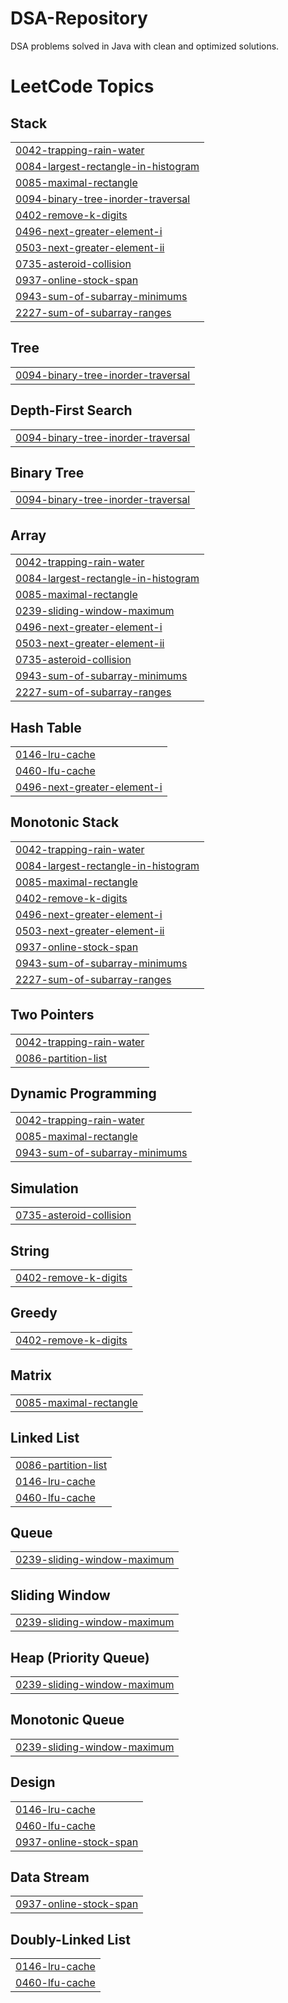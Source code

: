 # DSA-Repository
DSA problems solved in Java with clean and optimized solutions.

<!---LeetCode Topics Start-->
# LeetCode Topics
## Stack
|  |
| ------- |
| [0042-trapping-rain-water](https://github.com/RISHABHXVAZ/DSA-Repository/tree/master/0042-trapping-rain-water) |
| [0084-largest-rectangle-in-histogram](https://github.com/RISHABHXVAZ/DSA-Repository/tree/master/0084-largest-rectangle-in-histogram) |
| [0085-maximal-rectangle](https://github.com/RISHABHXVAZ/DSA-Repository/tree/master/0085-maximal-rectangle) |
| [0094-binary-tree-inorder-traversal](https://github.com/RISHABHXVAZ/DSA-Repository/tree/master/0094-binary-tree-inorder-traversal) |
| [0402-remove-k-digits](https://github.com/RISHABHXVAZ/DSA-Repository/tree/master/0402-remove-k-digits) |
| [0496-next-greater-element-i](https://github.com/RISHABHXVAZ/DSA-Repository/tree/master/0496-next-greater-element-i) |
| [0503-next-greater-element-ii](https://github.com/RISHABHXVAZ/DSA-Repository/tree/master/0503-next-greater-element-ii) |
| [0735-asteroid-collision](https://github.com/RISHABHXVAZ/DSA-Repository/tree/master/0735-asteroid-collision) |
| [0937-online-stock-span](https://github.com/RISHABHXVAZ/DSA-Repository/tree/master/0937-online-stock-span) |
| [0943-sum-of-subarray-minimums](https://github.com/RISHABHXVAZ/DSA-Repository/tree/master/0943-sum-of-subarray-minimums) |
| [2227-sum-of-subarray-ranges](https://github.com/RISHABHXVAZ/DSA-Repository/tree/master/2227-sum-of-subarray-ranges) |
## Tree
|  |
| ------- |
| [0094-binary-tree-inorder-traversal](https://github.com/RISHABHXVAZ/DSA-Repository/tree/master/0094-binary-tree-inorder-traversal) |
## Depth-First Search
|  |
| ------- |
| [0094-binary-tree-inorder-traversal](https://github.com/RISHABHXVAZ/DSA-Repository/tree/master/0094-binary-tree-inorder-traversal) |
## Binary Tree
|  |
| ------- |
| [0094-binary-tree-inorder-traversal](https://github.com/RISHABHXVAZ/DSA-Repository/tree/master/0094-binary-tree-inorder-traversal) |
## Array
|  |
| ------- |
| [0042-trapping-rain-water](https://github.com/RISHABHXVAZ/DSA-Repository/tree/master/0042-trapping-rain-water) |
| [0084-largest-rectangle-in-histogram](https://github.com/RISHABHXVAZ/DSA-Repository/tree/master/0084-largest-rectangle-in-histogram) |
| [0085-maximal-rectangle](https://github.com/RISHABHXVAZ/DSA-Repository/tree/master/0085-maximal-rectangle) |
| [0239-sliding-window-maximum](https://github.com/RISHABHXVAZ/DSA-Repository/tree/master/0239-sliding-window-maximum) |
| [0496-next-greater-element-i](https://github.com/RISHABHXVAZ/DSA-Repository/tree/master/0496-next-greater-element-i) |
| [0503-next-greater-element-ii](https://github.com/RISHABHXVAZ/DSA-Repository/tree/master/0503-next-greater-element-ii) |
| [0735-asteroid-collision](https://github.com/RISHABHXVAZ/DSA-Repository/tree/master/0735-asteroid-collision) |
| [0943-sum-of-subarray-minimums](https://github.com/RISHABHXVAZ/DSA-Repository/tree/master/0943-sum-of-subarray-minimums) |
| [2227-sum-of-subarray-ranges](https://github.com/RISHABHXVAZ/DSA-Repository/tree/master/2227-sum-of-subarray-ranges) |
## Hash Table
|  |
| ------- |
| [0146-lru-cache](https://github.com/RISHABHXVAZ/DSA-Repository/tree/master/0146-lru-cache) |
| [0460-lfu-cache](https://github.com/RISHABHXVAZ/DSA-Repository/tree/master/0460-lfu-cache) |
| [0496-next-greater-element-i](https://github.com/RISHABHXVAZ/DSA-Repository/tree/master/0496-next-greater-element-i) |
## Monotonic Stack
|  |
| ------- |
| [0042-trapping-rain-water](https://github.com/RISHABHXVAZ/DSA-Repository/tree/master/0042-trapping-rain-water) |
| [0084-largest-rectangle-in-histogram](https://github.com/RISHABHXVAZ/DSA-Repository/tree/master/0084-largest-rectangle-in-histogram) |
| [0085-maximal-rectangle](https://github.com/RISHABHXVAZ/DSA-Repository/tree/master/0085-maximal-rectangle) |
| [0402-remove-k-digits](https://github.com/RISHABHXVAZ/DSA-Repository/tree/master/0402-remove-k-digits) |
| [0496-next-greater-element-i](https://github.com/RISHABHXVAZ/DSA-Repository/tree/master/0496-next-greater-element-i) |
| [0503-next-greater-element-ii](https://github.com/RISHABHXVAZ/DSA-Repository/tree/master/0503-next-greater-element-ii) |
| [0937-online-stock-span](https://github.com/RISHABHXVAZ/DSA-Repository/tree/master/0937-online-stock-span) |
| [0943-sum-of-subarray-minimums](https://github.com/RISHABHXVAZ/DSA-Repository/tree/master/0943-sum-of-subarray-minimums) |
| [2227-sum-of-subarray-ranges](https://github.com/RISHABHXVAZ/DSA-Repository/tree/master/2227-sum-of-subarray-ranges) |
## Two Pointers
|  |
| ------- |
| [0042-trapping-rain-water](https://github.com/RISHABHXVAZ/DSA-Repository/tree/master/0042-trapping-rain-water) |
| [0086-partition-list](https://github.com/RISHABHXVAZ/DSA-Repository/tree/master/0086-partition-list) |
## Dynamic Programming
|  |
| ------- |
| [0042-trapping-rain-water](https://github.com/RISHABHXVAZ/DSA-Repository/tree/master/0042-trapping-rain-water) |
| [0085-maximal-rectangle](https://github.com/RISHABHXVAZ/DSA-Repository/tree/master/0085-maximal-rectangle) |
| [0943-sum-of-subarray-minimums](https://github.com/RISHABHXVAZ/DSA-Repository/tree/master/0943-sum-of-subarray-minimums) |
## Simulation
|  |
| ------- |
| [0735-asteroid-collision](https://github.com/RISHABHXVAZ/DSA-Repository/tree/master/0735-asteroid-collision) |
## String
|  |
| ------- |
| [0402-remove-k-digits](https://github.com/RISHABHXVAZ/DSA-Repository/tree/master/0402-remove-k-digits) |
## Greedy
|  |
| ------- |
| [0402-remove-k-digits](https://github.com/RISHABHXVAZ/DSA-Repository/tree/master/0402-remove-k-digits) |
## Matrix
|  |
| ------- |
| [0085-maximal-rectangle](https://github.com/RISHABHXVAZ/DSA-Repository/tree/master/0085-maximal-rectangle) |
## Linked List
|  |
| ------- |
| [0086-partition-list](https://github.com/RISHABHXVAZ/DSA-Repository/tree/master/0086-partition-list) |
| [0146-lru-cache](https://github.com/RISHABHXVAZ/DSA-Repository/tree/master/0146-lru-cache) |
| [0460-lfu-cache](https://github.com/RISHABHXVAZ/DSA-Repository/tree/master/0460-lfu-cache) |
## Queue
|  |
| ------- |
| [0239-sliding-window-maximum](https://github.com/RISHABHXVAZ/DSA-Repository/tree/master/0239-sliding-window-maximum) |
## Sliding Window
|  |
| ------- |
| [0239-sliding-window-maximum](https://github.com/RISHABHXVAZ/DSA-Repository/tree/master/0239-sliding-window-maximum) |
## Heap (Priority Queue)
|  |
| ------- |
| [0239-sliding-window-maximum](https://github.com/RISHABHXVAZ/DSA-Repository/tree/master/0239-sliding-window-maximum) |
## Monotonic Queue
|  |
| ------- |
| [0239-sliding-window-maximum](https://github.com/RISHABHXVAZ/DSA-Repository/tree/master/0239-sliding-window-maximum) |
## Design
|  |
| ------- |
| [0146-lru-cache](https://github.com/RISHABHXVAZ/DSA-Repository/tree/master/0146-lru-cache) |
| [0460-lfu-cache](https://github.com/RISHABHXVAZ/DSA-Repository/tree/master/0460-lfu-cache) |
| [0937-online-stock-span](https://github.com/RISHABHXVAZ/DSA-Repository/tree/master/0937-online-stock-span) |
## Data Stream
|  |
| ------- |
| [0937-online-stock-span](https://github.com/RISHABHXVAZ/DSA-Repository/tree/master/0937-online-stock-span) |
## Doubly-Linked List
|  |
| ------- |
| [0146-lru-cache](https://github.com/RISHABHXVAZ/DSA-Repository/tree/master/0146-lru-cache) |
| [0460-lfu-cache](https://github.com/RISHABHXVAZ/DSA-Repository/tree/master/0460-lfu-cache) |
<!---LeetCode Topics End-->